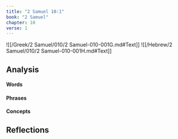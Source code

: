 ```yaml
---
title: "2 Samuel 10:1"
book: "2 Samuel"
chapter: 10
verse: 1
---
```

![[/Greek/2 Samuel/010/2 Samuel-010-001G.md#Text]]
![[/Hebrew/2 Samuel/010/2 Samuel-010-001H.md#Text]]

## Analysis

#### Words

#### Phrases

#### Concepts

## Reflections
